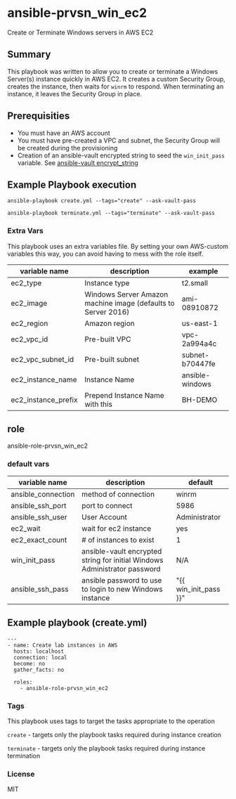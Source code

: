 # ansible-prvsn_win_ec2
Create or Terminate Windows servers in AWS EC2

## Summary
This playbook was written to allow you to create or terminate a Windows Server(s) instance quickly in AWS EC2.  It creates a custom Security Group, creates the instance, then waits for `winrm` to respond.  When terminating an instance, it leaves the Security Group in place.

## Prerequisities
- You must have an AWS account
- You must have pre-created a VPC and subnet, the Security Group will be created during the provisioning
- Creation of an ansible-vault encrypted string to seed the `win_init_pass` variable.  See [ansible-vault encrypt_string](https://docs.ansible.com/ansible/2.4/vault.html#use-encrypt-string-to-create-encrypted-variables-to-embed-in-yaml)

## Example Playbook execution
`ansible-playbook create.yml --tags="create" --ask-vault-pass`

`ansible-playbook terminate.yml --tags="terminate" --ask-vault-pass`

### Extra Vars
This playbook uses an extra variables file.  By setting your own AWS-custom variables this way, you can avoid having to mess with the role itself.

| variable name | description | example |
|---------------|-------|---------|
|ec2_type| Instance type |t2.small|
|ec2_image| Windows Server Amazon machine image (defaults to Server 2016) |ami-08910872|
|ec2_region| Amazon region |us-east-1|
|ec2_vpc_id| Pre-built VPC |vpc-2a994a4c|
|ec2_vpc_subnet_id| Pre-built subnet |subnet-b70447fe|
|ec2_instance_name| Instance Name |ansible-windows|
|ec2_instance_prefix| Prepend  Instance Name with this |BH-DEMO|

## role
ansible-role-prvsn_win_ec2

###  default vars

| variable name | description | default |
|---------------|-------|---------|
|ansible_connection| method of connection |winrm|
|ansible_ssh_port| port to connect  |5986|
|ansible_ssh_user| User Account |Administrator|
|ec2_wait| wait for ec2 instance |yes|
|ec2_exact_count| # of instances to exist |1|
|win_init_pass| ansible-vault encrypted string for initial Windows Administrator password |N/A|
|ansible_ssh_pass| ansible password to use to login to new Windows instance |"{{ win_init_pass }}"|

## Example playbook (create.yml)
```
---
- name: Create lab instances in AWS
  hosts: localhost
  connection: local
  become: no
  gather_facts: no

  roles:
    - ansible-role-prvsn_win_ec2
```

### Tags
This playbook uses tags to target the tasks appropriate to the operation

`create` - targets only the playbook tasks required during instance creation

`terminate` - targets only the playbook tasks required during instance termination

### License
MIT
